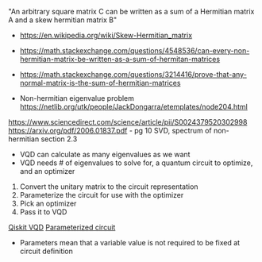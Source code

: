

"An arbitrary square matrix C can be written as a sum of a Hermitian matrix A and a skew hermitian matrix B"
- https://en.wikipedia.org/wiki/Skew-Hermitian_matrix
- https://math.stackexchange.com/questions/4548536/can-every-non-hermitian-matrix-be-written-as-a-sum-of-hermitan-matrices
- https://math.stackexchange.com/questions/3214416/prove-that-any-normal-matrix-is-the-sum-of-hermitian-matrices


- Non-hermitian eigenvalue problem https://netlib.org/utk/people/JackDongarra/etemplates/node204.html




https://www.sciencedirect.com/science/article/pii/S0024379520302998
https://arxiv.org/pdf/2006.01837.pdf - pg 10 SVD, spectrum of non-hermitian section 2.3
- VQD can calculate as many eigenvalues as we want
- VQD needs # of eigenvalues to solve for, a quantum circuit to optimize, and an optimizer

1. Convert the unitary matrix to the circuit representation
2. Parameterize the circuit for use with the optimizer
3. Pick an optimizer
4. Pass it to VQD

[Qiskit VQD](https://qiskit.org/documentation/stubs/qiskit.algorithms.eigensolvers.VQD.html#qiskit.algorithms.eigensolvers.VQD)
[Parameterized circuit](https://qiskit.org/documentation/stubs/qiskit.circuit.QuantumCircuit.html#qiskit.circuit.QuantumCircuit)
- Parameters mean that a variable value is not required to be fixed at circuit definition

